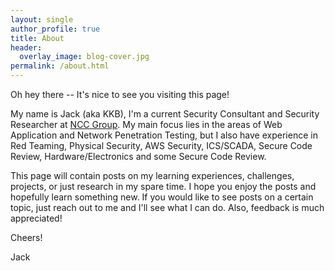 ```yaml
---
layout: single
author_profile: true
title: About
header:
  overlay_image: blog-cover.jpg
permalink: /about.html
---
```


Oh hey there -- It's nice to see you visiting this page! 

My name is Jack (aka KKB), I'm a current Security Consultant and Security Researcher at [NCC Group](https://twitter.com/NCCsecurityUS). My main focus lies in the areas of Web Application and Network Penetration Testing, but I also have experience in Red Teaming, Physical Security, AWS Security, ICS/SCADA, Secure Code Review, Hardware/Electronics and some Secure Code Review.

This page will contain posts on my learning experiences, challenges, projects, or just research in my spare time. I hope you enjoy the posts and hopefully learn something new. If you would like to see posts on a certain topic, just reach out to me and I'll see what I can do. Also, feedback is much appreciated!

Cheers!

Jack 
